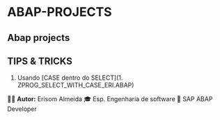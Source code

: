 # ABAP-PROJECTS

## Abap projects

## TIPS & TRICKS
1. Usando [CASE dentro do SELECT](1. ZPROG_SELECT_WITH_CASE_ERI.ABAP)









🧑‍💼 **Autor:** Erisom Almeida
🎓 Esp. Engenharia de software
📍 SAP ABAP Developer
  
